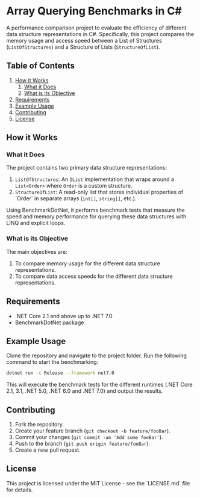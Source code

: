 # Array Querying Benchmarks in C#

A performance comparison project to evaluate the efficiency of different data structure representations in C#. Specifically, this project compares the memory usage and access speed between a List of Structures (`ListOfStructures`) and a Structure of Lists (`StructureOfList`). 

## Table of Contents

1. [How it Works](#how-it-works)    
   1. [What it Does](#what-it-does)    
   2. [What is its Objective](#what-is-its-objective) 
2. [Requirements](#requirements) 
3. [Example Usage](#example-usage) 
4. [Contributing](#contributing) 
5. [License](#license) 

## How it Works 

### What it Does 

The project contains two primary data structure representations: 

1. `ListOfStructures`: An `IList` implementation that wraps around a `List<Order>` where `Order` is a custom structure. 
1. `StructureOfList`: A read-only list that stores individual properties of \`Order\` in separate arrays (`int[]`, `string[]`, etc.). 

Using BenchmarkDotNet, it performs benchmark tests that measure the speed and memory performance for querying these data structures with LINQ and explicit loops. 

### What is its Objective 

The main objectives are: 

1. To compare memory usage for the different data structure representations. 
2. To compare data access speeds for the different data structure representations. 

## Requirements

- .NET Core 2.1 and above up to .NET 7.0
- BenchmarkDotNet package 

## Example Usage

Clone the repository and navigate to the project folder. Run the following command to start the benchmarking: 

```bash 
dotnet run -c Release --framework net7.0
```

 This will execute the benchmark tests for the different runtimes (.NET Core 2.1, 3.1, .NET 5.0, .NET 6.0 and .NET 7.0) and output the results. 

## Contributing 

1. Fork the repository. 
2. Create your feature branch (`git checkout -b feature/fooBar`). 
3. Commit your changes (`git commit -am 'Add some fooBar'`). 
4. Push to the branch (`git push origin feature/fooBar`). 
5. Create a new pull request. 

## License 

This project is licensed under the MIT License - see the \`LICENSE.md\` file for details.